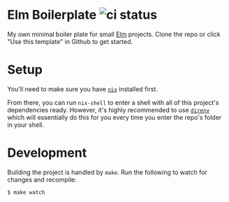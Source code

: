 # Elm Boilerplate ![ci status](https://github.com/mthadley/elm-bp/workflows/CI/badge.svg?branch=master)

My own minimal boiler plate for small [Elm](http://elm-lang.org) projects. Clone
the repo or click "Use this template" in Github to get started.

# Setup

You'll need to make sure you have [`nix`](https://nixos.org/nix/) installed
first.

From there, you can run `nix-shell` to enter a shell with all of this project's
dependencies ready. However, it's highly recommended to use [`direnv`](https://direnv.net/)
which will essentially do this for you every time you enter the repo's folder
in your shell.

# Development

Building the project is handled by `make`. Run the following to watch for
changes and recompile:

```shell
$ make watch
```
